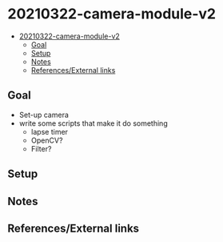 # 20210322-camera-module-v2

- [20210322-camera-module-v2](#20210322-camera-module-v2)
  - [Goal](#goal)
  - [Setup](#setup)
  - [Notes](#notes)
  - [References/External links](#referencesexternal-links)

## Goal

- Set-up camera
- write some scripts that make it do something
  - lapse timer
  - OpenCV?
  - Filter?

## Setup



## Notes



## References/External links
